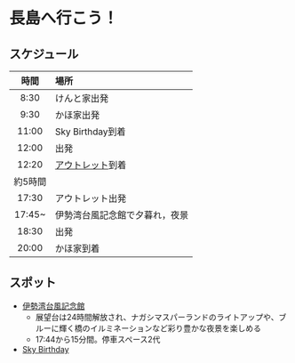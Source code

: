 # 長島へ行こう！

## スケジュール


| 時間    | 場所                           | 
| :-: | :- | 
| 8:30    | けんと家出発                   | 
| 9:30    | かほ家出発                     | 
| 11:00   | Sky Birthday到着               | 
| 12:00   | 出発                           | 
| 12:20   | [アウトレット](https://mitsui-shopping-park.com/mop/nagashima/search/)到着               | 
| 約5時間 |                                | 
| 17:30   | アウトレット出発               | 
| 17:45~  | 伊勢湾台風記念館で夕暮れ，夜景 | 
| 18:30   | 出発                           | 
| 20:00   | かほ家到着                     | 



## スポット
- [伊勢湾台風記念館](https://yakei.jp/japan/spot.php?i=twister)
  - 展望台は24時間解放され、ナガシマスパーランドのライトアップや、ブルーに輝く橋のイルミネーションなど彩り豊かな夜景を楽しめる
  - 17:44から15分間。停車スペース2代
- [Sky Birthday](https://sky-birthday.com/service/)